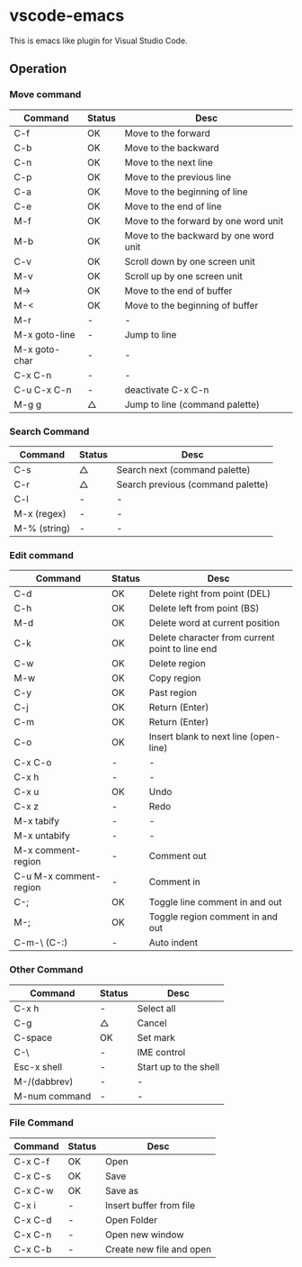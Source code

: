 # vscode-emacs

This is emacs like plugin for Visual Studio Code.

## Operation

### Move command
|Command | Status | Desc |
|--------|--------|------|
| C-f | OK | Move to the forward |
| C-b | OK | Move to the backward |
| C-n | OK | Move to the next line |
| C-p | OK | Move to the previous line |
| C-a | OK | Move to the beginning of line |
| C-e | OK | Move to the end of line |
| M-f | OK | Move to the forward by one word unit |
| M-b | OK | Move to the backward by one word unit |
| C-v | OK | Scroll down by one screen unit |
| M-v | OK | Scroll up by one screen unit |
| M-> | OK | Move to the end of buffer |
| M-< | OK | Move to the beginning of buffer |
| M-r | - | - |
| M-x goto-line | - | Jump to line |
| M-x goto-char | - | - |
| C-x C-n | - | - |
| C-u C-x C-n | - |deactivate C-x C-n |
| M-g g | △ | Jump to line (command palette) |


### Search Command
|Command | Status | Desc |
|--------|--------|------|
| C-s | △ | Search next (command palette) |
| C-r | △ | Search previous (command palette) |
| C-l | - | - |
| M-x (regex) | - | - |
| M-% (string) | - | - |

### Edit command
|Command | Status | Desc |
|--------|--------|------|
| C-d | OK | Delete right from point (DEL)|
| C-h | OK | Delete left from point (BS) |
| M-d | OK | Delete word at current position |
| C-k | OK | Delete character from current point to line end |
| C-w | OK | Delete region |
| M-w | OK | Copy region |
| C-y | OK | Past region |
| C-j | OK | Return (Enter) |
| C-m | OK | Return (Enter) |
| C-o | OK | Insert blank to next line (open-line) |
| C-x C-o | - | - |
| C-x h | - | - |
| C-x u | OK | Undo |
| C-x z | - | Redo |
| M-x tabify | - | - |
| M-x untabify | - | - |
| M-x comment-region | - | Comment out |
| C-u M-x comment-region | - | Comment in |
| C-; | OK | Toggle line comment in and out |
| M-; | OK | Toggle region comment in and out |
| C-m-\ (C-:) | - | Auto indent |

### Other Command
|Command | Status | Desc |
|--------|--------|------|
| C-x h | - | Select all |
| C-g | △ | Cancel |
| C-space | OK | Set mark |
| C-\ | - | IME control |
| Esc-x shell | - | Start up to the shell |
| M-/(dabbrev)| - | - |
| M-num command | - | - |

### File Command
|Command | Status | Desc |
|--------|--------|------|
| C-x C-f | OK | Open |
| C-x C-s | OK | Save |
| C-x C-w | OK | Save as |
| C-x i | - | Insert buffer from file |
| C-x C-d | - | Open Folder |
| C-x C-n | - | Open new window |
| C-x C-b | - | Create new file and open |

